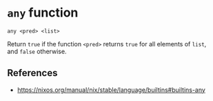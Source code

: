 # `any` function

```
any <pred> <list>
```

Return `true` if the function `<pred>` returns `true` for all elements of `list`, and `false` otherwise.

## References

- https://nixos.org/manual/nix/stable/language/builtins#builtins-any